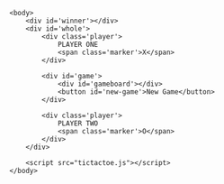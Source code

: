 <!DOCTYPE html>

<html>
    <head>
        <link rel="stylesheet" type="text/css" href="https://meyerweb.com/eric/tools/css/reset/reset.css">
        <link href="https://fonts.googleapis.com/css2?family=Montserrat:wght@200&family=Roboto:wght@300&display=swap" rel="stylesheet">
        <link rel='stylesheet' type="text/css" href='style.css'>
    </head>

    <body>
        <div id='winner'></div>
        <div id='whole'>
            <div class='player'>
                PLAYER ONE
                <span class='marker'>X</span>
            </div>
    
            <div id='game'>
                <div id='gameboard'></div>
                <button id='new-game'>New Game</button>
            </div>
    
            <div class='player'>
                PLAYER TWO
                <span class='marker'>O</span>
            </div>
        </div>

        <script src="tictactoe.js"></script>
    </body>

</html>
